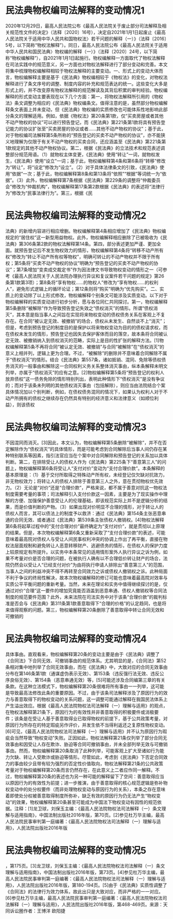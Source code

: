 # 民法典物权编司法解释的变动情况1

2020年12月29日，最高人民法院公布《最高人民法院关于废止部分司法解释及相关规范性文件的决定》（法释〔2020〕16号），决定自2021年1月1日起废止《最高人民法院关于适用中华人民共和国物权法〉若干问题的解释（一）》（法释〔2016〕5号，以下简称“物权法解释”）。同日，最高人民法院公布《最高人民法院关于适用中华人民共和国民法典〉物权编的解释（一）》（法释〔2020〕24号，以下简称“物权编解释”），自2021年1月1日起施行。物权编解释一方面取代了物权法解释在司法实践中的规范意义，另一方面也对物权法解释进行了部分变动和完善。本文将集中梳理物权编解释相较于物权法解释的主要变动。一、形式上的变动大体而言，物权编解释主要是基于《民法典》物权编相较于《物权法》的变化，对物权法解释进行了条文序号的调整、制度内容的补充和规范表达的统一。这些变化大多是形式上的，并不改变原有物权法解释的规范解读及其背后积累的审判经验。物权编解释的形式变动主要表现在以下几个方面：第一，将物权法解释所引用的《物权法》条文调整为相应的《民法典》物权编条文。值得注意的是，虽然部分物权编解释条文表面上并未变动，但《民法典》物权编的实质修改也可能体系性地影响此部分条文的理解适用。例如，依据《物权法》第20条第1款，仅“买卖房屋或者其他不动产物权的协议”可以进行预告登记，而《民法典》第221条第1款将具有预告登记能力的协议扩张至“买卖房屋的协议或者……其他不动产物权的协议”；基于此，对于物权编司法解释第5条所称的“预告登记的买卖不动产物权的协议”，亦不能狭义地理解为仅限于有关不动产物权的买卖合同，还应涵盖至《民法典》第221条第1款规定的其他不动产物权协议。第二，根据《民法典》的立法技术和规范表述调整部分规范用语。（1）就物权主体变更，《民法典》使用“转让”一词，就物权发生，《民法典》使用“设立”一词；基于此，物权编解释第4条和第6条将“转移”修改为“转让”，将“设定”修改为“设立”。（2）对于具体法律条文的引致，《民法典》使用“依据”一次；基于此，物权编解释第8条和第13条将“依照”“根据”等词统一为“依据”。（3）此外，物权编解释第7条根据《民法典》第229条的调整将“仲裁委员会”修改为“仲裁机构”，物权编解释第17条第2款根据《民法典》的表述将“法律行为”修改为“民事法律行为”。第三，根据《民

# 民法典物权编司法解释的变动情况2

法典》的新增内容进行相应增删。物权编解释第4条相应增加了《民法典》物权编规定的“居住权”这一新型用益物权。此外，物权编解释相应删除了已被吸收为《民法典》第306条第2款的物权法解释第14条。第四，部分表述更加严谨、更加全面。就预告登记后不发生物权效力的情形，物权编解释第4条将“转移不动产所有权”修改为“转让不动产所有权等物权”，明确可转让的不动产物权并不限于所有权；第5条将“买卖不动产物权的协议”明确为“预告登记的买卖不动产物权的协议”；第7条增加“变卖成交裁定书”作为因法律文书导致物权变动的情形之一（可参考《最高人民法院关于人民法院办理执行异议和复议案件若干问题的规定》第26条第1款第3项）；第8条将“享有物权……的物权人”修改为“享有物权……的权利人”，避免形式逻辑上的循环论证；第12条则将“购买”明确为“优先购买”。二、实质上的变动除了以上形式修改，物权编解释个别条文可能涉及实质变动。以下对于物权编解释的实质变动进行初步分析，愿与各位同仁共同探讨。第一，物权编解释第5条删除“被解除”作为导致预告登记失效之“债权消灭”的情形。所谓“债权消灭”，其本意是指当事人之间旨在实现将来物权变动的债权债务关系在客观上不复存在。在合同“被认定无效、被撤销”的场合，债权从未发生、自然谈不上“消灭”；但是，考虑到预告登记的制度目的是保护以将来物权变动为目的的债权请求权，而在债权未发生的情形，预告登记也因失去保护客体而目的落空，故本条将合同被认定无效、被撤销纳入到债权消灭的范畴，实际上是目的性扩张的解释方法。[1]物权编解释第5条不再将合同“被认定无效、被撤销”与合同“被解除”在“债权消灭”的意义上相并列，逻辑上更为合理。不过，“被解除”的删除并不意味着合同解除不属于“债权消灭”的情形。结合《民法典》第557条，诸如抵销、混同、免除等债权债务消灭的一般事由和解除这一合同权利义务关系整体消灭事由，纵本条解释未明文列举，亦属于“债权消灭”的应有之意。[2]物权编解释第5条将“预告登记的权利人放弃债权”这一债务免除的情形特别列出，表明此种情形下“债权消灭”是没有争议的；而对于该条未列明的其他债权消灭事由（包括解除），则应当由法院结合个案具体情况加以个别判断，例如，在债权债务混同的情况下，如果认为权利人对于不动产所拥有的债权之继续存在仍然具有特别的经济意义和法律意义（如顺位利益），则该债权

# 民法典物权编司法解释的变动情况3

不因混同而消灭。[3]因此，本文认为，物权编解释第5条删除“被解除”，并不在否定解除作为“债权消灭”的具体情形，而是可能考虑到合同解除后当事人间仍存在某种特别联系等因素，指引法官应当在个案中对合同解除和预告登记的关系加以具体判断。第二，在排除受让人的债权人作为《民法典》第225条下“善意第三人”的问题上，物权编解释第6条将受让人“支付对价”变动为“支付合理价款”。本条解释的基本原理是：（1）基于交付所取得之特殊动产所有权，未经登记仅欠缺对抗效力，非无物权效力；将转让人的债权人排除于善意第三人之外，意在贯彻物权优先效力。（2）无论是“对价”还是“合理价款”，严格来说，都不属于善意对抗这一物权法制度需要考量的事项；司法解释引入支付价款这一因素，主要是为了现实操作中理解的方便、加强保护善意受让人的伦理基础，即该规范实际上并不是逻辑分析的结果，而是价值判断的产物。（3）如果出现对价明显不合理的情形，对于转让人的债权人而言，其可以债法上的制度予以救济：通过《民法典》第154条主张恶意串通的合同无效、或者通过《民法典》第539条主张债权人撤销权。[4]物权法解释第6条将起草过程中的“支付合理对价”最终确定为“支付对价”，就是贯彻以上原理的结果。但是，本次物权编解释第6条又重新采取了“支付合理价款”的表述，可能意味着最高院对债权人与受让人间民事权利冲突的协调上作出了再平衡，直接在物权法层面规制和避免转让人恶意转移财产、逃避债务的情形，在债权人的保护力度上较原规定有所提升。以实务中本条常见的适用情形案外人执行异议之诉为例，如果不考量对价是否合理的问题，在被执行人确有以不合理低价转让财产的场合，法院仍然会以受让人“已经支付对价”为由将执行申请人排除出“善意第三人”的范围，当事人之间的利益冲突不得不再转至合同效力之诉或债权人撤销权之诉。此种局面不利于争议的终局性解决，故本次物权编解释的修订可能也意味着最高院对效率与实质公平平衡问题的重新考量。当然，未来在理论和实务中值得继续探讨的是，仅通过对价“合理”这一要件的增加究竟能否涵盖到恶意串通、债权人撤销权等合同法制度的规范要件范围？此外，未来法院在司法实务中对于该条“合理价款”的裁判标准是否会与《民法典》第311条第1款善意取得下“合理的价格”的认定趋同，也是将来值得观察的问题。第三，物权编解释第20条删除了善意取得中转让合同无效和可撤销的

# 民法典物权编司法解释的变动情况4

具体事由。直观看来，物权编解释第20条的变动主要是由于《民法典》调整了《合同法》下合同无效、可撤销事由的规范体系。尤其明显的是，《合同法》第52条相对集中地列举了合同无效事由，而在《民法典》中，大致对应的合同无效事由分布在第146条第1款（通谋虚伪表示无效）、第153条（违反强行法无效、违反公序良俗无效）、第154条（恶意串通无效）等，[5]可能还涉及合同编第三章的有关条款。在这种立法模式下，物权编解释第20条很难将所有事由一一列举，这可能是导致最高法修改此条的重要原因。不过，由于该条司法解释涉及了原因行为的效力与善意取得下的物权变动的关系问题，这一调整可能通过解释在我国民法体系上产生溢出效应。根据《最高人民法院物权法司法解释（一）理解与适用》的观点，在物权法解释第21条下，原因行为的有效性并非善意取得的积极要件或消极要件；该条是在受让人基于善意取得业已取得物权的前提下，基于公共政策考量，对原因行为所存在的特定瑕疵另作评价，并发生依不当得利返还之复原性物权变动。[6]可见，《最高人民法院物权法司法解释（一）理解与适用》并不认为原因行为瑕疵会当然导致“物权变动”失败。正因如此，物权法解释第21条仅列举了部分合同无效事由和因受让人存在欺诈、胁迫等合同可撤销事由，并未全部列举无效与可撤销事由。然而，物权编解释第20条取消了此种列举，可能客观上扩大至诸如行为能力欠缺、转让人受欺诈或胁迫等情形。尽管如此，考虑到《民法典》下否定合同效力的事由较少且带有较为强烈的否定性价值取向，物权法解释第21条的公共政策考量对于物权编解释第20条而言仍然存在，在此意义上二者应作同一解释。不过，物权编解释第20条的表述也为另一种可能的解释留下了空间：善意取得应当以原因行为的有效性为前提；进一步推演，由于善意取得的核心规范逻辑是弥补物权变动中的处分权要件（而非处理物权变动与原因行为的关系），本条之存在意味着即使处分权被善意取得制度所弥补，缺乏有效的原因行为仍无法产生“物权变动”的效果，物权编解释第20条甚至可能成为中国法下物权变动有因性的规范依据。注释：[1]龙卫球，刘保玉主编：《最高人民法院物权法司法解释（一）条文理解与适用指南》，中国法制出版社2016年版，第70页。[2]参见杜万华主编，最高人民法院民事审判第一庭编著：《最高人民法院物权法司法解释（一）理解与适用》，人民法院出版社2016年版

# 民法典物权编司法解释的变动情况5

，第175页。[3]龙卫球，刘保玉主编：《最高人民法院物权法司法解释（一）条文理解与适用指南》，中国法制出版社2016年版，第73页。[4]参见杜万华主编，最高人民法院民事审判第一庭编著：《最高人民法院物权法司法解释（一）理解与适用》，人民法院出版社2016年版，第180-194页。[5]由于《民法典》实质性调整了《合同法》的法律行为效力体系，故此出只是大致对应，而非严格的一一对应。[6]参见杜万华主编，最高人民法院民事审判第一庭编著：《最高人民法院物权法司法解释（一）理解与适用》，人民法院出版社2016年版，第468-469页。来源：天同诉讼圈作者：王博洋 欧阳捷

